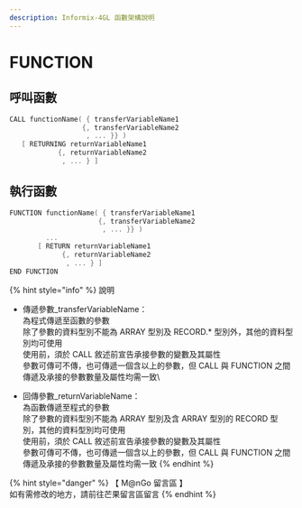 ```yaml
---
description: Informix-4GL 函數架構說明
---
```


# FUNCTION

## 呼叫函數

```objectivec
CALL functionName( { transferVariableName1 
                  {, transferVariableName2
                   , ... }} )
   [ RETURNING returnVariableName1 
            {, returnVariableName2
             , ... } ]
```

## 執行函數

```objectivec
FUNCTION functionName( { transferVariableName1
                      {, transferVariableName2
                       , ... }} )
         ...
       [ RETURN returnVariableName1
             {, returnVariableName2
              , ... } ]
END FUNCTION
```

{% hint style="info" %}
說明

* 傳遞參數\_transferVariableName：\
  為程式傳遞至函數的參數\
  除了參數的資料型別不能為 ARRAY 型別及 RECORD.\* 型別外，其他的資料型別均可使用\
  使用前，須於 CALL 敘述前宣告承接參數的變數及其屬性\
  參數可傳可不傳，也可傳遞一個含以上的參數，但 CALL 與 FUNCTION 之間傳遞及承接的參數數量及屬性均需一致\

* 回傳參數\_returnVariableName：\
  為函數傳遞至程式的參數\
  除了參數的資料型別不能為 ARRAY 型別及含 ARRAY 型別的 RECORD 型別，其他的資料型別均可使用\
  使用前，須於 CALL 敘述前宣告承接參數的變數及其屬性\
  參數可傳可不傳，也可傳遞一個含以上的參數，但 CALL 與 FUNCTION 之間傳遞及承接的參數數量及屬性均需一致
{% endhint %}

{% hint style="danger" %}
【 M@nGo 留言區 】\
如有需修改的地方，請前往芒果留言區留言
{% endhint %}
